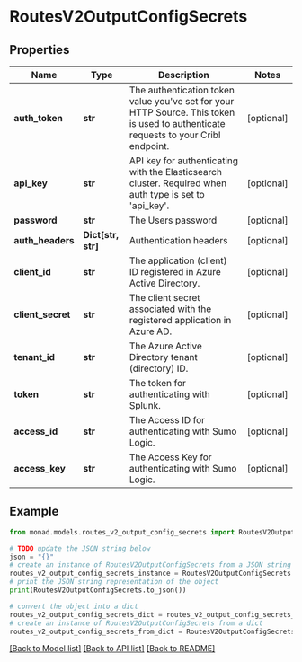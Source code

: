 # RoutesV2OutputConfigSecrets


## Properties

Name | Type | Description | Notes
------------ | ------------- | ------------- | -------------
**auth_token** | **str** | The authentication token value you&#39;ve set for your HTTP Source. This token is used to authenticate requests to your Cribl endpoint. | [optional] 
**api_key** | **str** | API key for authenticating with the Elasticsearch cluster. Required when auth type is set to &#39;api_key&#39;. | [optional] 
**password** | **str** | The Users password | [optional] 
**auth_headers** | **Dict[str, str]** | Authentication headers | [optional] 
**client_id** | **str** | The application (client) ID registered in Azure Active Directory. | [optional] 
**client_secret** | **str** | The client secret associated with the registered application in Azure AD. | [optional] 
**tenant_id** | **str** | The Azure Active Directory tenant (directory) ID. | [optional] 
**token** | **str** | The token for authenticating with Splunk. | [optional] 
**access_id** | **str** | The Access ID for authenticating with Sumo Logic. | [optional] 
**access_key** | **str** | The Access Key for authenticating with Sumo Logic. | [optional] 

## Example

```python
from monad.models.routes_v2_output_config_secrets import RoutesV2OutputConfigSecrets

# TODO update the JSON string below
json = "{}"
# create an instance of RoutesV2OutputConfigSecrets from a JSON string
routes_v2_output_config_secrets_instance = RoutesV2OutputConfigSecrets.from_json(json)
# print the JSON string representation of the object
print(RoutesV2OutputConfigSecrets.to_json())

# convert the object into a dict
routes_v2_output_config_secrets_dict = routes_v2_output_config_secrets_instance.to_dict()
# create an instance of RoutesV2OutputConfigSecrets from a dict
routes_v2_output_config_secrets_from_dict = RoutesV2OutputConfigSecrets.from_dict(routes_v2_output_config_secrets_dict)
```
[[Back to Model list]](../README.md#documentation-for-models) [[Back to API list]](../README.md#documentation-for-api-endpoints) [[Back to README]](../README.md)


